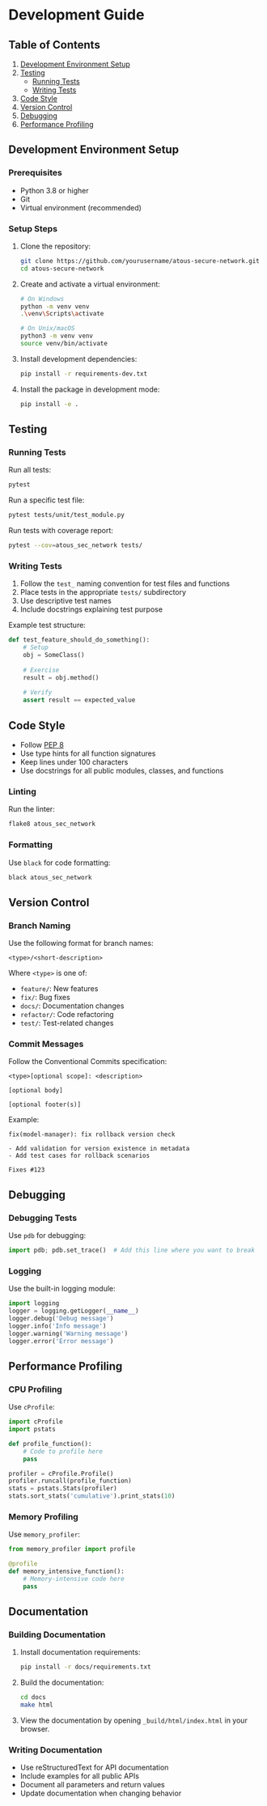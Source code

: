 # Development Guide

## Table of Contents

1. [Development Environment Setup](#development-environment-setup)
2. [Testing](#testing)
   - [Running Tests](#running-tests)
   - [Writing Tests](#writing-tests)
3. [Code Style](#code-style)
4. [Version Control](#version-control)
5. [Debugging](#debugging)
6. [Performance Profiling](#performance-profiling)

## Development Environment Setup

### Prerequisites

- Python 3.8 or higher
- Git
- Virtual environment (recommended)

### Setup Steps

1. Clone the repository:
   ```bash
   git clone https://github.com/yourusername/atous-secure-network.git
   cd atous-secure-network
   ```

2. Create and activate a virtual environment:
   ```bash
   # On Windows
   python -m venv venv
   .\venv\Scripts\activate
   
   # On Unix/macOS
   python3 -m venv venv
   source venv/bin/activate
   ```

3. Install development dependencies:
   ```bash
   pip install -r requirements-dev.txt
   ```

4. Install the package in development mode:
   ```bash
   pip install -e .
   ```

## Testing

### Running Tests

Run all tests:
```bash
pytest
```

Run a specific test file:
```bash
pytest tests/unit/test_module.py
```

Run tests with coverage report:
```bash
pytest --cov=atous_sec_network tests/
```

### Writing Tests

1. Follow the `test_` naming convention for test files and functions
2. Place tests in the appropriate `tests/` subdirectory
3. Use descriptive test names
4. Include docstrings explaining test purpose

Example test structure:
```python
def test_feature_should_do_something():
    # Setup
    obj = SomeClass()
    
    # Exercise
    result = obj.method()
    
    # Verify
    assert result == expected_value
```

## Code Style

- Follow [PEP 8](https://www.python.org/dev/peps/pep-0008/)
- Use type hints for all function signatures
- Keep lines under 100 characters
- Use docstrings for all public modules, classes, and functions

### Linting

Run the linter:
```bash
flake8 atous_sec_network
```

### Formatting

Use `black` for code formatting:
```bash
black atous_sec_network
```

## Version Control

### Branch Naming

Use the following format for branch names:
```
<type>/<short-description>
```

Where `<type>` is one of:
- `feature/`: New features
- `fix/`: Bug fixes
- `docs/`: Documentation changes
- `refactor/`: Code refactoring
- `test/`: Test-related changes

### Commit Messages

Follow the Conventional Commits specification:
```
<type>[optional scope]: <description>

[optional body]

[optional footer(s)]
```

Example:
```
fix(model-manager): fix rollback version check

- Add validation for version existence in metadata
- Add test cases for rollback scenarios

Fixes #123
```

## Debugging

### Debugging Tests

Use `pdb` for debugging:
```python
import pdb; pdb.set_trace()  # Add this line where you want to break
```

### Logging

Use the built-in logging module:
```python
import logging
logger = logging.getLogger(__name__)
logger.debug('Debug message')
logger.info('Info message')
logger.warning('Warning message')
logger.error('Error message')
```

## Performance Profiling

### CPU Profiling

Use `cProfile`:
```python
import cProfile
import pstats

def profile_function():
    # Code to profile here
    pass

profiler = cProfile.Profile()
profiler.runcall(profile_function)
stats = pstats.Stats(profiler)
stats.sort_stats('cumulative').print_stats(10)
```

### Memory Profiling

Use `memory_profiler`:
```python
from memory_profiler import profile

@profile
def memory_intensive_function():
    # Memory-intensive code here
    pass
```

## Documentation

### Building Documentation

1. Install documentation requirements:
   ```bash
   pip install -r docs/requirements.txt
   ```

2. Build the documentation:
   ```bash
   cd docs
   make html
   ```

3. View the documentation by opening `_build/html/index.html` in your browser.

### Writing Documentation

- Use reStructuredText for API documentation
- Include examples for all public APIs
- Document all parameters and return values
- Update documentation when changing behavior
